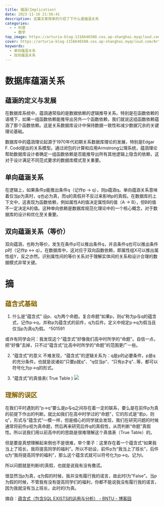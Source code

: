 ```yaml
---
title: 蕴涵(Implication)
date: 2023-11-16 21:56:41
description: 这篇文章简单的介绍了下什么是蕴涵关系
categories:
  - - 科普
    - 数学
top_image: https://arturia-blog-1316646580.cos.ap-shanghai.myqcloud.com/ArturiaBlogPicGo/202311172017143.jpg
cover: https://arturia-blog-1316646580.cos.ap-shanghai.myqcloud.com/ArturiaBlogPicGo/202311172017143.jpg
keywords:
  - 单向蕴涵关系
  - 双向蕴涵关系
---
```

# 数据库蕴涵关系

## 蕴涵的定义与发展
在数据库系统中，蕴涵通常指的是数据依赖的逻辑推导关系。特别是在函数依赖的语境下，如果一组函数依赖能推导出另外一个函数依赖，我们就说这组函数依赖蕴涵了那个函数依赖。这是关系数据库设计中保持数据一致性和减少数据冗余的关键理论基础。

数据库中的蕴涵理论起源于1970年代初期关系数据库理论的发展，特别是Edgar F. Codd提出的关系模型。通过闭包的计算和应用Armstrong公理系统，蕴涵理论帮助数据库设计者确定一组函数依赖是否能推导出所有其他逻辑上隐含的依赖，这对于设计满足不同范式要求的数据库模式至关重要。

## 单向蕴涵关系
在逻辑上，如果条件p能推出条件q（记作p → q），则p蕴涵q。单向蕴涵关系意味着仅当p为真时，q也必为真，而q的真假并不反过来影响p的真假。在数据库的上下文中，这表现为函数依赖，例如属性A的值决定属性B的值（A → B），但B的值不一定决定A的值。这种单向依赖是数据库规范化理论中的一个核心概念，对于数据库的设计和优化至关重要。

## 双向蕴涵关系（等价）

双向蕴涵，也称为等价，发生在条件p可以推出条件q，并且条件q也可以推出条件p时（记作p ↔ q）。在数据库中，这对应于双向函数依赖，即属性组X可以推出属性组Y，反之亦然。识别属性间的等价关系对于理解实体间的关系和设计合理的数据模式非常关键。
# 摘
## <font color = "886600">蕴含式基础</font>
1. 什么是“蕴含式”
设p、q为两个命题。复合命题“如果p，则q”称为p与q的蕴含式，记作p→q，并称p为蕴含式的前件，q为后件。定义中规定p→q为假当且仅当p为真q为假。 ^501591

或许有同学会问：我发现这个“蕴含式”好像我们高中时所学的“命题”。自信一点，把“好像”去掉，只不过“蕴含式”比高中时所学的“命题”的范围更广一些。

2. “蕴含式”的意义
不难发现，“蕴含式”的逻辑关系为：q是p的必要条件，p是q的充分条件。也就是说诸如“只要p就q”、“q仅当p”、“只有p才q”...等，都可以符号化为p→q的形式。

3. “蕴含式”的真值表( True Table )
![](https://arturia-blog-1316646580.cos.ap-shanghai.myqcloud.com/ArturiaBlogPicGo/202311180940184.png)

## <font color = "886600">理解的误区</font>
在我们平时遇到的“p→q”要么是p与q之间存在着一定的联系，要么是在前件p为真的前提下作出的判断。就比如我们在高中时学过的“命题”，它的形式是“若p，则q”，形式与“蕴含式”一模一样，但是细心的同学就会发现，我们在研究问题的时候通常将前件p视为真命题，然后再来研究后件q的真假性，从而判断“命题”真假性。所以说我们用以前高中的的思路是很难理解这个真值表（True Table）的。

但是要是真想理解起来倒也不是很难，举个栗子：这里存在着一个蕴含式“如果我当上了班长，我将提高同学的福利”。所以不妨设，前件p为“我当上了班长”，后件q为“我将提高同学的福利”，那么这个蕴含式就可以符号化为p→q，记为I。

所以问题就是判断I的真假，也就是说我有没有撒谎。

很显然当p为真，q为假的时候，我并没有履行我的诺言，故此时I为"False"。当p为假的时候，不管我有没有提高同学们的福利，你都不能说我没有履行我的诺言，因为我就没有当上班长，此时的I为真。

摘自：[蕴含式（包含SQL EXISTS的运用与分析） - BNTU - 博客园](https://www.cnblogs.com/SimbaWang/p/13252557.html)
